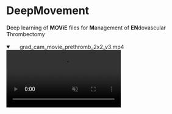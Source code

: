# DeepMovement
**D**eep learning of **MOViE** files for **M**anagement of **EN**dovascular **T**hrombectomy

 
<details open="" class="details-reset border rounded-2">
  <summary class="px-3 py-2 border-bottom">
    <svg aria-hidden="true" viewBox="0 0 16 16" version="1.1" data-view-component="true" height="16" width="16" class="octicon octicon-device-camera-video">
    <path fill-rule="evenodd" d="..."></path>
</svg>
    <span aria-label="Video description dotnet-evergreen.mp4" class="m-1">grad_cam_movie_prethromb_2x2_v3.mp4</span>
    <span class="dropdown-caret"></span>
  </summary>

  <video src="https://github.com/edhlee/DeepMovement/blob/main/grad_cam_movie_prethromb_2x2_v3.mp4" data-canonical-src="https://github.com/edhlee/DeepMovement/blob/main/grad_cam_movie_prethromb_2x2_v3.mp4" controls="controls" muted="muted" class="d-block rounded-bottom-2 width-fit" style="max-height:640px;">

  </video>
</details>

 
